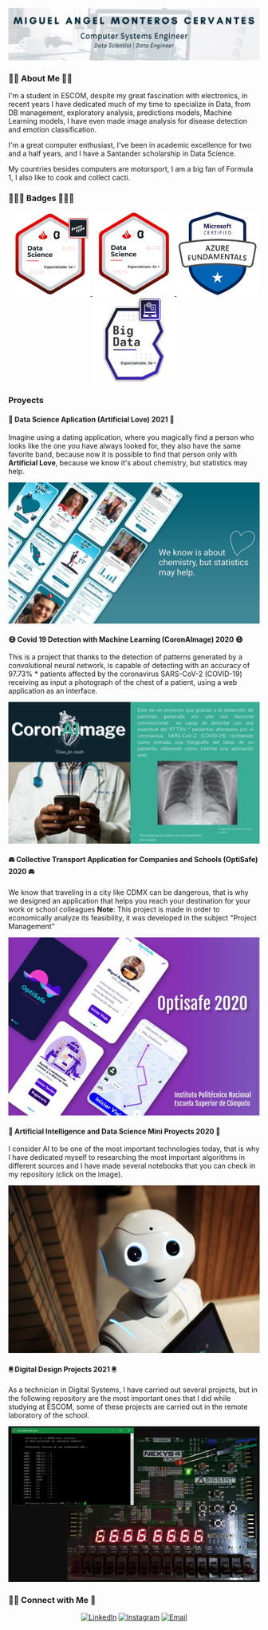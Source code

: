 <p align="center">
  <img src="Images/engi2.png" />
</p>

### 👨‍🎓 About Me 👨‍🎓
I'm a student in ESCOM, despite my great fascination with electronics, in recent years I have dedicated much of my time to specialize in Data, from DB management, exploratory analysis, predictions models, Machine Learning models, I have even made image analysis for disease detection and emotion classification.

I'm a great computer enthusiast, I've been in academic excellence for two and a half years, and I have a Santander scholarship in Data Science.

My countries besides computers are motorsport, I am a big fan of Formula 1, I also like to cook and collect cacti.


### 👨🏻‍💻 Badges 👨🏻‍💻
<p align="center">
  <a href="https://www.credly.com/badges/9aa420a8-9264-4e5f-8138-f1cdff92d6d5/public_url"><img src="Images/prototype-data-science-santander-universidades.png" width="163" height="168"/> </a>
  <a href="https://www.credly.com/badges/cd46d121-e7f2-4f84-8394-8687995d045d/public_url"><img src="Images/data-science-santander-universidades.png" width="165" height="170"/> </a>
  <a href="https://drive.google.com/file/d/1kmn3Rcb5_CkLl5mQRZIe1Ya9XLmcl7hi/view?usp=sharing"><img src="Images/badge-azure-foundamentals.png" width="165" height="170"/> </a>
  <a href="https://drive.google.com/file/d/1_PJKNkjYer1HsFP3o0Sv5NNbUq8fDodq/view?usp=sharing"><img src="Images/BigData1.png" width="165" height="170"/> </a>
</p>

### Proyects
#### 💖 Data Science Aplication (Artificial Love) 2021 💖
Imagine using a dating application, where you magically find a person who looks like the one you have always looked for, they also have the same favorite band, because now it is possible to find that person only with **Artificial Love**, because we know it's about chemistry, but statistics may help.
<p align="center">
  <a href="https://www.figma.com/proto/Ew3mFVME48Oagi8ceXwbpf/Proyectoo-2021?node-id=378%3A0&scaling=contain&page-id=0%3A1"><img src="Images/ArtificialLove.png" /> </a>
</p>

#### 😷 Covid 19 Detection with Machine Learning (CoronAImage) 2020 😷
This is a project that thanks to the detection of patterns generated by a convolutional neural network, is capable of detecting with an accuracy of 97.73% * patients affected by the coronavirus SARS-CoV-2 (COVID-19) receiving as input a photograph of the chest of a patient, using a web application as an interface.
<p align="center">
  <a href="https://www.canva.com/design/DAETnCYh4qg/O-RKR2s2IsLSQV0WjwYniQ/view?utm_content=DAETnCYh4qg&utm_campaign=designshare&utm_medium=link&utm_source=publishpresent"><img src="Images/CoronAImage.png" /> </a>
</p>

#### 🚘 Collective Transport Application for Companies and Schools (OptiSafe) 2020 🚘
We know that traveling in a city like CDMX can be dangerous, that is why we designed an application that helps you reach your destination for your work or school colleagues
**Note**: This project is made in order to economically analyze its feasibility, it was developed in the subject "Project Management"
<p align="center">
  <a href="https://drive.google.com/file/d/1dmfK9QyaHT1cSV4mkXadrYs1SIIeGwk4/view?usp=sharing"><img src="Images/OptiSafe.png" /> </a>
</p>

#### 🤖 Artificial Intelligence and Data Science Mini Proyects 2020 🤖
I consider AI to be one of the most important technologies today, that is why I have dedicated myself to researching the most important algorithms in different sources and I have made several notebooks that you can check in my repository (click on the image).
<p align="center">
  <a href="https://github.com/miguelmontcerv/Artificial-Intelligence"><img src="Images/IA.jpg" /> </a>
</p>

#### 🖲 Digital Design Projects 2021 🖲
As a technician in Digital Systems, I have carried out several projects, but in the following repository are the most important ones that I did while studying at ESCOM, some of these projects are carried out in the remote laboratory of the school.
<p align="center">
  <a href="https://github.com/miguelmontcerv/Digital-Design"><img src="Images/Digital.PNG" /> </a>
</p>

<h3> 🤝🏻 Connect with Me 🤝</h3>
<p align="center">
<a href="https://www.linkedin.com/in/miguel-monteros/"><img src="https://img.shields.io/badge/LinkedIn--_.svg?style=social&logo=linkedin" alt="LinkedIn"></a>
<a href="https://www.instagram.com/miguel.chino.mont/"><img alt="Instagram" src="https://img.shields.io/badge/Instagram-miguel.chino.mont_-black?style=flat-square&logo=instagram"></a>
<a href="mailto:mmonteros1pn@gmail.com"><img alt="Email" src="https://img.shields.io/badge/Email-mmonteros1pn@gmail.com-blue?style=flat-square&logo=gmail"></a>    
</p>  
